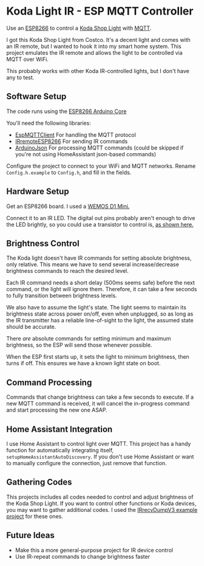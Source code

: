 # Koda Light IR - ESP MQTT Controller

Use an [ESP8266](https://www.wemos.cc/en/latest/d1/d1_mini.html) to control a [Koda Shop Light](https://www.costco.ca/koda-116-cm-(45.6-in.)-led-linkable-shop-light-with-motion-sensor-and-remote.product.100537804.html) with [MQTT](https://mqtt.org/).

I got this Koda Shop Light from Costco. It's a decent light and comes with an IR remote, but I wanted to hook it into my smart home system. This project emulates the IR remote and allows the light to be controlled via MQTT over WiFi.

This probably works with other Koda IR-controlled lights, but I don't have any to test.

## Software Setup

The code runs using the [ESP8266 Arduino Core](https://github.com/esp8266/Arduino)

You'll need the following libraries:
- [EspMQTTClient](https://github.com/plapointe6/EspMQTTClient) For handling the MQTT protocol
- [IRremoteESP8266](https://github.com/crankyoldgit/IRremoteESP8266) For sending IR commands
- [ArduinoJson](https://arduinojson.org/?utm_source=meta&utm_medium=library.properties) For processing MQTT commands (could be skipped if you're not using HomeAssistant json-based commands)

Configure the project to connect to your WiFi and MQTT networks. Rename `Config.h.example` to `Config.h`, and fill in the fields.

## Hardware Setup

Get an ESP8266 board. I used a [WEMOS D1 Mini.](https://www.wemos.cc/en/latest/d1/d1_mini.html)

Connect it to an IR LED. The digital out pins probably aren't enough to drive the LED brightly, so you could use a transistor to control is, [as shown here.](https://github.com/crankyoldgit/IRremoteESP8266/wiki#ir-sending)

## Brightness Control

The Koda light doesn't have IR commands for setting absolute brightness, only relative. This means we have to send several increase/decrease brightness commands to reach the desired level.

Each IR command needs a short delay (500ms seems safe) before the next command, or the light will ignore them. Therefore, it can take a few seconds to fully transition between brightness levels.

We also have to assume the light's state. The light seems to maintain its brightness state across power on/off, even when unplugged, so as long as the IR transmitter has a reliable line-of-sight to the light, the assumed state should be accurate.

There _are_ absolute commands for setting minimum and maximum brightness, so the ESP will send those whenever possible.

When the ESP first starts up, it sets the light to minimum brightness, then turns if off. This ensures we have a known light state on boot.

## Command Processing

Commands that change brightness can take a few seconds to execute. If a new MQTT command is received, it will cancel the in-progress command and start processing the new one ASAP.

## Home Assistant Integration

I use Home Assistant to control light over MQTT. This project has a handy function for automatically integrating itself, `setupHomeAssistantAutoDiscovery`. If you don't use Home Assistant or want to manually configure the connection, just remove that function.

## Gathering Codes

This projects includes all codes needed to control and adjust brightness of the Koda Shop Light. If you want to control other functions or Koda devices, you may want to gather additional codes. I used the [IRrecvDumpV3 example project](https://github.com/crankyoldgit/IRremoteESP8266/tree/master/examples/IRrecvDumpV3) for these ones.

## Future Ideas

- Make this a more general-purpose project for IR device control
- Use IR-repeat commands to change brightness faster